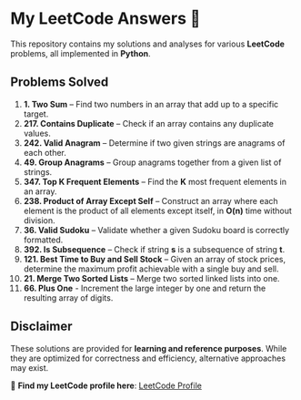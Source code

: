 # My LeetCode Answers 📏

This repository contains my solutions and analyses for various **LeetCode** problems, all implemented in **Python**.  

## Problems Solved  

1. **1. Two Sum** – Find two numbers in an array that add up to a specific target.  
2. **217. Contains Duplicate** – Check if an array contains any duplicate values.  
3. **242. Valid Anagram** – Determine if two given strings are anagrams of each other.  
4. **49. Group Anagrams** – Group anagrams together from a given list of strings.  
5. **347. Top K Frequent Elements** – Find the **K** most frequent elements in an array.  
6. **238. Product of Array Except Self** – Construct an array where each element is the product of all elements except itself, in **O(n)** time without division.  
7. **36. Valid Sudoku** – Validate whether a given Sudoku board is correctly formatted.  
8. **392. Is Subsequence** – Check if string **s** is a subsequence of string **t**.  
9. **121. Best Time to Buy and Sell Stock** – Given an array of stock prices, determine the maximum profit achievable with a single buy and sell.  
10. **21. Merge Two Sorted Lists** – Merge two sorted linked lists into one.
11. **66. Plus One** - Increment the large integer by one and return the resulting array of digits.

## Disclaimer  

These solutions are provided for **learning and reference purposes**. While they are optimized for correctness and efficiency, alternative approaches may exist.  

📌 **Find my LeetCode profile here**: [LeetCode Profile](https://leetcode.com/user0443jr/)  
